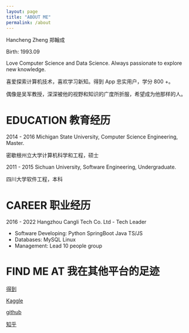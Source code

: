 ```yaml
---
layout: page
title: "ABOUT ME"
permalink: /about
---
```


Hancheng Zheng 郑翰成

Birth: 1993.09

Love Computer Science and Data Science. Always passionate to explore new knowledge.

喜爱探索计算机技术，喜欢学习新知。得到 App 忠实用户，学分 800 +。

偶像是吴军教授，深深被他的视野和知识的广度所折服，希望成为他那样的人。

# EDUCATION 教育经历

2014 - 2016 Michigan State University, Computer Science Engineering, Master. 

密歇根州立大学计算机科学和工程，硕士

2011 - 2015 Sichuan University, Software Engineering, Undergraduate. 

四川大学软件工程，本科

# CAREER 职业经历

2016 - 2022 Hangzhou Cangli Tech Co. Ltd - Tech Leader

- Software Developing: Python SpringBoot Java TS/JS
- Databases: MySQL Linux
- Management: Lead 10 people group

# FIND ME AT 我在其他平台的足迹

[得到](https://m.igetget.com/native/mine/account#/user/detail?enId=KDyZ0k2Ngo48Y2Wqn31lpzr3bdBRLe)

[Kaggle](https://www.kaggle.com/rushkiller)

[github](https://github.com/hansenz42)

[知乎](https://www.zhihu.com/people/qian-qian-mei-xiang-dao)
